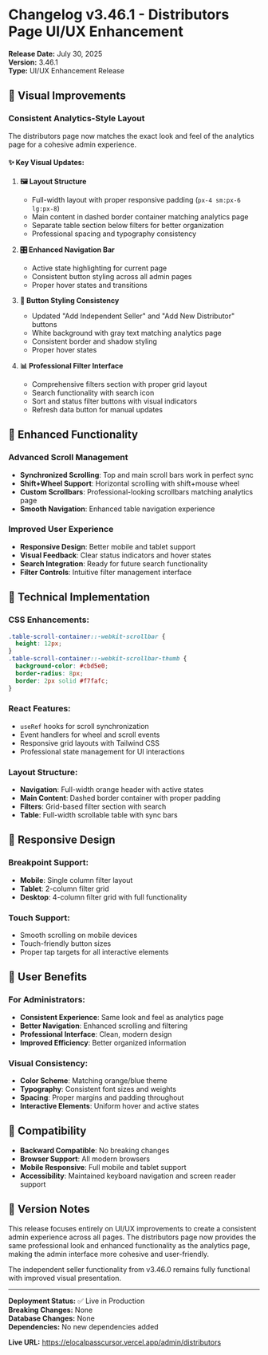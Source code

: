 # Changelog v3.46.1 - Distributors Page UI/UX Enhancement

**Release Date:** July 30, 2025  
**Version:** 3.46.1  
**Type:** UI/UX Enhancement Release

## 🎨 Visual Improvements

### **Consistent Analytics-Style Layout**
The distributors page now matches the exact look and feel of the analytics page for a cohesive admin experience.

#### **✨ Key Visual Updates:**

1. **🖼️ Layout Structure**
   - Full-width layout with proper responsive padding (`px-4 sm:px-6 lg:px-8`)
   - Main content in dashed border container matching analytics page
   - Separate table section below filters for better organization
   - Professional spacing and typography consistency

2. **🎛️ Enhanced Navigation Bar**
   - Active state highlighting for current page
   - Consistent button styling across all admin pages
   - Proper hover states and transitions

3. **🔘 Button Styling Consistency**
   - Updated "Add Independent Seller" and "Add New Distributor" buttons
   - White background with gray text matching analytics page
   - Consistent border and shadow styling
   - Proper hover states

4. **📊 Professional Filter Interface**
   - Comprehensive filters section with proper grid layout
   - Search functionality with search icon
   - Sort and status filter buttons with visual indicators
   - Refresh data button for manual updates

## 🔧 Enhanced Functionality

### **Advanced Scroll Management**
- **Synchronized Scrolling**: Top and main scroll bars work in perfect sync
- **Shift+Wheel Support**: Horizontal scrolling with shift+mouse wheel
- **Custom Scrollbars**: Professional-looking scrollbars matching analytics page
- **Smooth Navigation**: Enhanced table navigation experience

### **Improved User Experience**
- **Responsive Design**: Better mobile and tablet support
- **Visual Feedback**: Clear status indicators and hover states
- **Search Integration**: Ready for future search functionality
- **Filter Controls**: Intuitive filter management interface

## 🎯 Technical Implementation

### **CSS Enhancements:**
```css
.table-scroll-container::-webkit-scrollbar {
  height: 12px;
}
.table-scroll-container::-webkit-scrollbar-thumb {
  background-color: #cbd5e0;
  border-radius: 8px;
  border: 2px solid #f7fafc;
}
```

### **React Features:**
- `useRef` hooks for scroll synchronization
- Event handlers for wheel and scroll events
- Responsive grid layouts with Tailwind CSS
- Professional state management for UI interactions

### **Layout Structure:**
- **Navigation**: Full-width orange header with active states
- **Main Content**: Dashed border container with proper padding
- **Filters**: Grid-based filter section with search
- **Table**: Full-width scrollable table with sync bars

## 📱 Responsive Design

### **Breakpoint Support:**
- **Mobile**: Single column filter layout
- **Tablet**: 2-column filter grid
- **Desktop**: 4-column filter grid with full functionality

### **Touch Support:**
- Smooth scrolling on mobile devices
- Touch-friendly button sizes
- Proper tap targets for all interactive elements

## 🎉 User Benefits

### **For Administrators:**
- **Consistent Experience**: Same look and feel as analytics page
- **Better Navigation**: Enhanced scrolling and filtering
- **Professional Interface**: Clean, modern design
- **Improved Efficiency**: Better organized information

### **Visual Consistency:**
- **Color Scheme**: Matching orange/blue theme
- **Typography**: Consistent font sizes and weights
- **Spacing**: Proper margins and padding throughout
- **Interactive Elements**: Uniform hover and active states

## 🔄 Compatibility

- **Backward Compatible**: No breaking changes
- **Browser Support**: All modern browsers
- **Mobile Responsive**: Full mobile and tablet support
- **Accessibility**: Maintained keyboard navigation and screen reader support

## 📝 Version Notes

This release focuses entirely on UI/UX improvements to create a consistent admin experience across all pages. The distributors page now provides the same professional look and enhanced functionality as the analytics page, making the admin interface more cohesive and user-friendly.

The independent seller functionality from v3.46.0 remains fully functional with improved visual presentation.

---

**Deployment Status:** ✅ Live in Production  
**Breaking Changes:** None  
**Database Changes:** None  
**Dependencies:** No new dependencies added

**Live URL:** https://elocalpasscursor.vercel.app/admin/distributors 